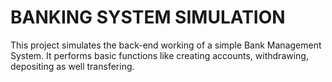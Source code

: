 # BANKING SYSTEM SIMULATION
This project simulates the back-end working of a simple Bank Management System. It performs basic functions like creating accounts, withdrawing, depositing as well transfering.
